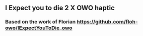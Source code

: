 ## I Expect you to die 2 X OWO haptic
### Based on the work of Florian https://github.com/floh-owo/IExpectYouToDie_owo
